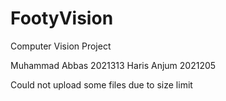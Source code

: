 # FootyVision
Computer Vision Project

Muhammad Abbas 2021313 Haris Anjum 2021205

Could not upload some files due to size limit
